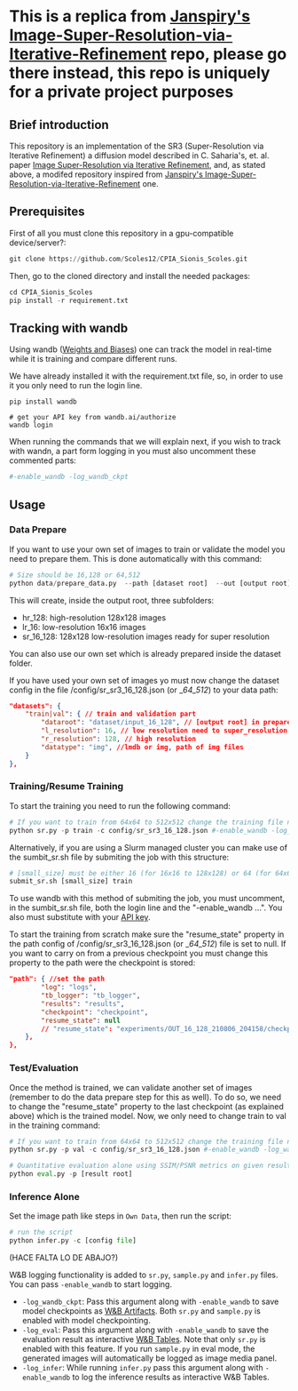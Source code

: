 # This is a replica from [Janspiry's Image-Super-Resolution-via-Iterative-Refinement](https://github.com/Janspiry/Image-Super-Resolution-via-Iterative-Refinement) repo, please go there instead, this repo is uniquely for a private project purposes

## Brief introduction
This repository is an implementation of the SR3 (Super-Resolution via Iterative Refinement) a diffusion model described in C. Saharia's, et. al. paper [Image Super-Resolution via Iterative Refinement](https://arxiv.org/pdf/2104.07636v2.pdf), and, as stated above, a modifed repository inspired from [Janspiry's Image-Super-Resolution-via-Iterative-Refinement](https://github.com/Janspiry/Image-Super-Resolution-via-Iterative-Refinement) one.


## Prerequisites

First of all you must clone this repository in a gpu-compatible device/server?:
```python
git clone https://github.com/Scoles12/CPIA_Sionis_Scoles.git
```
Then, go to the cloned directory and install the needed packages:
```python
cd CPIA_Sionis_Scoles
pip install -r requirement.txt
```


## Tracking with wandb

Using wandb ([Weights and Biases](https://wandb.ai/site)) one can track the model in real-time while it is training and compare different runs.

We have already installed it with the requirement.txt file, so, in order to use it you only need to run the login line. 

```
pip install wandb

# get your API key from wandb.ai/authorize
wandb login
```

When running the commands that we will explain next, if you wish to track with wandn, a part form logging in you must also uncomment these commented parts:
```python
#-enable_wandb -log_wandb_ckpt
```


## Usage

### Data Prepare

If you want to use your own set of images to train or validate the model you need to prepare them. This is done automatically with this command:

```python
# Size should be 16,128 or 64,512
python data/prepare_data.py  --path [dataset root]  --out [output root] --size 16,128
```
This will create, inside the output root, three subfolders:
- hr_128: high-resolution 128x128 images
- lr_16: low-resolution 16x16 images
- sr_16_128: 128x128 low-resolution images ready for super resolution

You can also use our own set which is already prepared inside the dataset folder.

If you have used your own set of images yo must now change the dataset config in the file /config/sr_sr3_16_128.json (or __64_512_) to your data path: 

```json
"datasets": {
    "train|val": { // train and validation part
        "dataroot": "dataset/input_16_128", // [output root] in prepare data command
        "l_resolution": 16, // low resolution need to super_resolution
        "r_resolution": 128, // high resolution
        "datatype": "img", //lmdb or img, path of img files
    }
},
```


### Training/Resume Training

To start the training you need to run the following command:

```python
# If you want to train from 64x64 to 512x512 change the training file name to config/sr_sr3_64_512.json
python sr.py -p train -c config/sr_sr3_16_128.json #-enable_wandb -log_wandb_ckpt
```

Alternatively, if you are using a Slurm managed cluster you can make use of the sumbit_sr.sh file by submiting the job with this structure:
```python
# [small_size] must be either 16 (for 16x16 to 128x128) or 64 (for 64x64 to 512x512)
submit_sr.sh [small_size] train
```

To use wandb with this method of submiting the job, you must uncomment, in the sumbit_sr.sh file, both the login line and the "-enable_wandb ...". You also must substitute <API KEY> with your [API key](https://wandb.ai/authorize).
    
To start the training from scratch make sure the "resume_state" property in the path config of /config/sr_sr3_16_128.json (or __64_512_) file is set to null. If you want to carry on from a previous checkpoint you must change this property to the path were the checkpoint is stored:
    
```json
"path": { //set the path
        "log": "logs",
        "tb_logger": "tb_logger",
        "results": "results",
        "checkpoint": "checkpoint",
        "resume_state": null
        // "resume_state": "experiments/OUT_16_128_210806_204158/checkpoint/I640000_E37" //pretrain model or training state
    },
},
```
    
    
### Test/Evaluation

Once the method is trained, we can validate another set of images (remember to do the data prepare step for this as well). To do so, we need to change the "resume_state" property to the last checkpoint (as explained above) which is the trained model. Now, we only need to change train to val in the training command:
    
```python
# If you want to train from 64x64 to 512x512 change the training file name to config/sr_sr3_64_512.json
python sr.py -p val -c config/sr_sr3_16_128.json #-enable_wandb -log_wandb_ckpt

# Quantitative evaluation alone using SSIM/PSNR metrics on given result root
python eval.py -p [result root]
```

### Inference Alone

Set the  image path like steps in `Own Data`, then run the script:

```python
# run the script
python infer.py -c [config file]
```
    
    

(HACE FALTA LO DE ABAJO?)

W&B logging functionality is added to `sr.py`, `sample.py` and `infer.py` files. You can pass `-enable_wandb` to start logging.

- `-log_wandb_ckpt`: Pass this argument along with `-enable_wandb` to save model checkpoints as [W&B Artifacts](https://docs.wandb.ai/guides/artifacts). Both `sr.py` and `sample.py` is enabled with model checkpointing. 
- `-log_eval`: Pass this argument along with `-enable_wandb` to save the evaluation result as interactive [W&B Tables](https://docs.wandb.ai/guides/data-vis). Note that only `sr.py` is enabled with this feature. If you run `sample.py` in eval mode, the generated images will automatically be logged as image media panel. 
- `-log_infer`: While running `infer.py` pass this argument along with `-enable_wandb` to log the inference results as interactive W&B Tables. 

